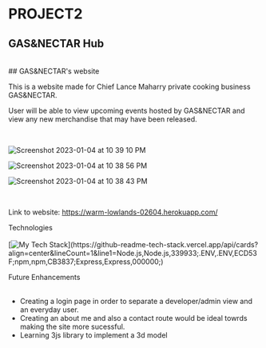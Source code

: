 # PROJECT2
## GAS&NECTAR Hub
<br>
## GAS&NECTAR's website

This is a website made for Chief Lance Maharry private cooking business GAS&NECTAR. 

User will be able to view upcoming events hosted by GAS&NECTAR and view any new merchandise that may have been released. 




<br>

![Screenshot 2023-01-04 at 10 39 10 PM](https://user-images.githubusercontent.com/96135428/210702982-933a59f1-fef9-44aa-9a4f-83ec606f3d7c.png)

![Screenshot 2023-01-04 at 10 38 56 PM](https://user-images.githubusercontent.com/96135428/210702983-49900bb6-dba7-4694-9eeb-684965a6a7da.png)

![Screenshot 2023-01-04 at 10 38 43 PM](https://user-images.githubusercontent.com/96135428/210702986-423200e0-469d-4722-99ad-84f81f467ea4.png)

<br>

Link to website: https://warm-lowlands-02604.herokuapp.com/

Technologies <br>
<br>
[![My Tech Stack](https://github-readme-tech-stack.vercel.app/api/cards?align=center&lineCount=1&line1=Node.js,Node.js,339933;.ENV,.ENV,ECD53F;npm,npm,CB3837;Express,Express,000000;)](https://github-readme-tech-stack.vercel.app/api/cards?align=center&lineCount=1&line1=Node.js,Node.js,339933;.ENV,.ENV,ECD53F;npm,npm,CB3837;Express,Express,000000;)


Future Enhancements <br>
<br>
* Creating a login page in order to separate a developer/admin view and an everyday user. 
* Creating an about me and also a contact route would be ideal towrds making the site more sucessful.
* Learning 3js library to implement a 3d model 

